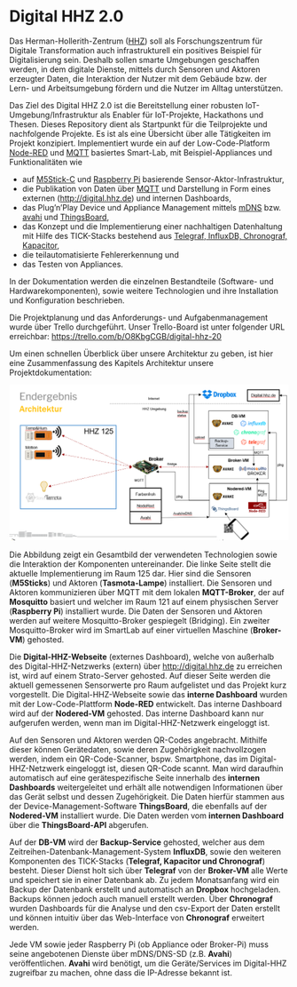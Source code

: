 # Digital HHZ 2.0

Das Herman-Hollerith-Zentrum ([HHZ](https://www.hhz.de)) soll als Forschungszentrum für Digitale Transformation auch infrastrukturell ein positives Beispiel für Digitalisierung sein. 
Deshalb sollen smarte Umgebungen geschaffen werden, in dem digitale Dienste, mittels durch Sensoren und Aktoren erzeugter Daten, die Interaktion der Nutzer mit dem Gebäude bzw. der Lern- und Arbeitsumgebung fördern und die Nutzer im Alltag unterstützen.  

Das Ziel des Digital HHZ 2.0 ist die Bereitstellung einer robusten IoT-Umgebung/Infrastruktur als Enabler für IoT-Projekte, Hackathons und Thesen. 
Dieses Repository dient als Startpunkt für die Teilprojekte und nachfolgende Projekte. 
Es ist als eine Übersicht über alle Tätigkeiten im Projekt konzipiert.
Implementiert wurde ein auf der Low-Code-Platform [Node-RED](https://nodered.org/) und [MQTT](https://mqtt.org/) basiertes Smart-Lab, mit Beispiel-Appliances und Funktionalitäten wie 
* auf [M5Stick-C](https://m5stack.com/products/stick-c) und [Raspberry Pi](https://www.raspberrypi.org/) basierende Sensor-Aktor-Infrastruktur,
* die Publikation von Daten über [MQTT](https://mqtt.org/) und Darstellung in Form eines externen (http://digital.hhz.de) und internen Dashboards, 
* das Plug’n’Play Device und Appliance Management mittels [mDNS](http://www.multicastdns.org/) bzw. [avahi](https://www.avahi.org/) und [ThingsBoard](https://thingsboard.io/), 
* das Konzept und die Implementierung einer nachhaltigen Datenhaltung mit Hilfe des TICK-Stacks bestehend aus [Telegraf, InfluxDB, Chronograf, Kapacitor](https://www.influxdata.com/products/influxdb-overview/), 
* die teilautomatisierte Fehlererkennung und 
* das Testen von Appliances. 

In der Dokumentation werden die einzelnen Bestandteile (Software- und Hardwarekomponenten), sowie weitere Technologien und ihre Installation und Konfiguration beschrieben.

Die Projektplanung und das Anforderungs- und Aufgabenmanagement wurde über Trello durchgeführt. Unser Trello-Board ist unter folgender URL erreichbar:
https://trello.com/b/O8KbgCGB/digital-hhz-20

Um einen schnellen Überblick über unsere Architektur zu geben, ist hier eine Zusammenfassung des Kapitels Architektur unsere Projektdokumentation:

![Abbildung 1 Digital HHZ Architekturbild](/Architekturbild.png)

Die Abbildung zeigt ein Gesamtbild der verwendeten Technologien sowie die Interaktion der Komponenten untereinander. Die linke Seite stellt die aktuelle Implementierung im Raum 125 dar. Hier sind die Sensoren (**M5Sticks**) und Aktoren (**Tasmota-Lampe**) installiert. Die Sensoren und Aktoren kommunizieren über MQTT mit dem lokalen **MQTT-Broker**, der auf **Mosquitto** basiert und welcher im Raum 121 auf einem physischen Server (**Raspberry Pi**) installiert wurde. Die Daten der Sensoren und Aktoren werden auf weitere Mosquitto-Broker gespiegelt (Bridging). Ein zweiter Mosquitto-Broker wird im SmartLab auf einer virtuellen Maschine (**Broker-VM**) gehosted.

Die **Digital-HHZ-Webseite** (externes Dashboard), welche von außerhalb des Digital-HHZ-Netzwerks (extern) über http://digital.hhz.de zu erreichen ist, wird auf einem Strato-Server gehosted. Auf dieser Seite werden die aktuell gemessenen Sensorwerte pro Raum aufgelistet und das Projekt kurz vorgestellt. Die Digital-HHZ-Webseite sowie das **interne Dashboard** wurden mit der Low-Code-Plattform **Node-RED** entwickelt. Das interne Dashboard wird auf der **Nodered-VM** gehosted. Das interne Dashboard kann nur aufgerufen werden, wenn man im Digital-HHZ-Netzwerk eingeloggt ist.

Auf den Sensoren und Aktoren werden QR-Codes angebracht. Mithilfe dieser können Gerätedaten, sowie deren Zugehörigkeit nachvollzogen werden, indem ein QR-Code-Scanner, bspw. Smartphone, das im Digital-HHZ-Netzwerk eingeloggt ist, diesen QR-Code scannt. Man wird daraufhin automatisch auf eine gerätespezifische Seite innerhalb des **internen Dashboards** weitergeleitet und erhält alle notwendigen Informationen über das Gerät selbst und dessen Zugehörigkeit. Die Daten hierfür stammen aus der Device-Management-Software **ThingsBoard**, die ebenfalls auf der **Nodered-VM** installiert wurde. Die Daten werden vom **internen Dashboard** über die **ThingsBoard-API** abgerufen.

Auf der **DB-VM** wird der **Backup-Service** gehosted, welcher aus dem Zeitreihen-Datenbank-Management-System **InfluxDB**, sowie den weiteren Komponenten des TICK-Stacks (**Telegraf, Kapacitor und Chronograf**) besteht. Dieser Dienst holt sich über **Telegraf** von der **Broker-VM** alle Werte und speichert sie in einer Datenbank ab. Zu jedem Monatsanfang wird ein Backup der Datenbank erstellt und automatisch an **Dropbox** hochgeladen. Backups können jedoch auch manuell erstellt werden. Über **Chronograf** wurden Dashboards für die Analyse und den csv-Export der Daten erstellt und können intuitiv über das Web-Interface von **Chronograf** erweitert werden.

Jede VM sowie jeder Raspberry Pi (ob Appliance oder Broker-Pi) muss seine angebotenen Dienste über mDNS/DNS-SD (z.B. **Avahi**) veröffentlichen. **Avahi** wird benötigt, um die Geräte/Services im Digital-HHZ zugreifbar zu machen, ohne dass die IP-Adresse bekannt ist.
